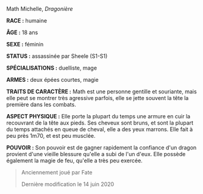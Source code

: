 Math Michelle, *Dragonière*

**RACE :** humaine

**ÂGE :** 18 ans

**SEXE :** féminin

**STATUS :** assassinée par Sheele (S1-S1)

**SPÉCIALISATIONS :** duelliste, mage

**ARMES :** deux épées courtes, magie

**TRAITS DE CARACTÈRE :** Math est une personne gentille et souriante, mais elle peut se montrer très agressive parfois, elle se jette souvent la tête la première dans les combats.

**ASPECT PHYSIQUE :** Elle porte la plupart du temps une armure en cuir la recouvrant de la tête aux pieds. Ses cheveux sont bruns, et sont la plupart du temps attachés en queue de cheval, elle a des yeux marrons. Elle fait à peu près 1m70, et est peu musclée.

**POUVOIR :** Son pouvoir est de gagner rapidement la confiance d'un dragon provient d'une vieille blessure qu'elle a subi de l'un d'eux. Elle possède également la magie de feu, qu'elle a très peu exercée.

> Anciennement joué par Fate
> 
> Dernière modification le 14 juin 2020
